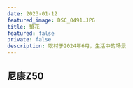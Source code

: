 ```yaml
---
date: 2023-01-12
featured_image: DSC_0491.JPG
title: 繁花
featured: false
private: false
description: 取材于2024年6月，生活中的场景
---
```


## 尼康Z50
